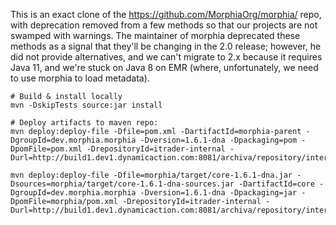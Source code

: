 This is an exact clone of the https://github.com/MorphiaOrg/morphia/ repo, with deprecation removed from a few methods
so that our projects are not swamped with warnings. The maintainer of morphia deprecated these methods as a signal that
they'll be changing in the 2.0 release; however, he did not provide alternatives, and we can't migrate to 2.x because it
requires Java 11, and we're stuck on Java 8 on EMR (where, unfortunately, we need to use morphia to load metadata).

```
# Build & install locally 
mvn -DskipTests source:jar install

# Deploy artifacts to maven repo:
mvn deploy:deploy-file -Dfile=pom.xml -DartifactId=morphia-parent -DgroupId=dev.morphia.morphia -Dversion=1.6.1-dna -Dpackaging=pom -DpomFile=pom.xml -DrepositoryId=itrader-internal -Durl=http://build1.dev1.dynamicaction.com:8081/archiva/repository/internal/

mvn deploy:deploy-file -Dfile=morphia/target/core-1.6.1-dna.jar -Dsources=morphia/target/core-1.6.1-dna-sources.jar -DartifactId=core -DgroupId=dev.morphia.morphia -Dversion=1.6.1-dna -Dpackaging=jar -DpomFile=morphia/pom.xml -DrepositoryId=itrader-internal -Durl=http://build1.dev1.dynamicaction.com:8081/archiva/repository/internal/
```